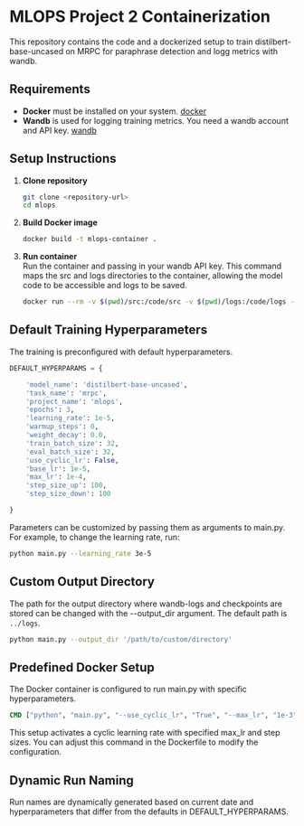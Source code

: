 # MLOPS Project 2 Containerization

This repository contains the code and a dockerized setup to train distilbert-base-uncased on MRPC for paraphrase detection and logg metrics with wandb.

## Requirements

- **Docker** must be installed on your system. [docker](https://www.docker.com)
- **Wandb** is used for logging training metrics. You need a wandb account and API key. [wandb](https://wandb.ai/home)

## Setup Instructions

1. **Clone repository**

   ```bash
   git clone <repository-url>
   cd mlops  
   ```

2. **Build Docker image**  

   ```bash
   docker build -t mlops-container .
   ```

3. **Run container**  
Run the container and passing in your wandb API key. This command maps the src and logs directories to the container, allowing the model code to be accessible and logs to be saved.

   ```bash
   docker run --rm -v $(pwd)/src:/code/src -v $(pwd)/logs:/code/logs -e WANDB_API_KEY=<YOUR_API_KEY> mlops-container
   ```

## Default Training Hyperparameters

The training is preconfigured with default hyperparameters.

```python
DEFAULT_HYPERPARAMS = {

    'model_name': 'distilbert-base-uncased',
    'task_name': 'mrpc',
    'project_name': 'mlops',
    'epochs': 3,
    'learning_rate': 1e-5,
    'warmup_steps': 0,
    'weight_decay': 0.0,
    'train_batch_size': 32,
    'eval_batch_size': 32,
    'use_cyclic_lr': False,
    'base_lr': 1e-5,
    'max_lr': 1e-4,
    'step_size_up': 100,
    'step_size_down': 100

}
```

Parameters can be customized by passing them as arguments to main.py. For example, to change the learning rate, run:

```bash
python main.py --learning_rate 3e-5
```

## Custom Output Directory

The path for the output directory where wandb-logs and checkpoints are stored can be changed with the --output_dir argument. The default path is `../logs`.

```bash
python main.py --output_dir '/path/to/custom/directory'
```

## Predefined Docker Setup

The Docker container is configured to run main.py with specific hyperparameters.

```dockerfile
CMD ["python", "main.py", "--use_cyclic_lr", "True", "--max_lr", "1e-3", "--step_size_up", "100_000", "--step_size_down", "100_000"]
```

This setup activates a cyclic learning rate with specified max_lr and step sizes. You can adjust this command in the Dockerfile to modify the configuration.

## Dynamic Run Naming

Run names are dynamically generated based on current date and hyperparameters that differ from the defaults in DEFAULT_HYPERPARAMS.


